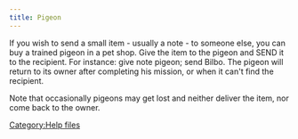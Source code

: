 ```yaml
---
title: Pigeon
---
```


If you wish to send a small item - usually a note - to someone else, you
can buy a trained pigeon in a pet shop. Give the item to the pigeon and
SEND it to the recipient. For instance: give note pigeon; send Bilbo.
The pigeon will return to its owner after completing his mission, or
when it can't find the recipient.

Note that occasionally pigeons may get lost and neither deliver the
item, nor come back to the owner.

[Category:Help files](Category:Help_files "wikilink")